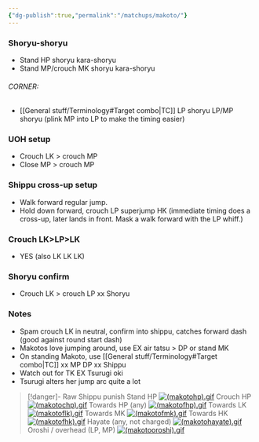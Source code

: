```yaml
---
{"dg-publish":true,"permalink":"/matchups/makoto/"}
---
```


### Shoryu-shoryu
- Stand HP shoryu kara-shoryu
- Stand MP/crouch MK shoryu kara-shoryu
###### CORNER:
- [[General stuff/Terminology#Target combo\|TC]] LP shoryu LP/MP shoryu (plink MP into LP to make the timing easier)
### UOH setup
- Crouch LK > crouch MP
- Close MP > crouch MP
### Shippu cross-up setup
- Walk forward regular jump. 
- Hold down forward, crouch LP superjump HK (immediate timing does a cross-up, later lands in front. Mask a walk forward with the LP whiff.) 
### Crouch LK>LP>LK
- YES (also LK LK LK)
### Shoryu confirm
- Crouch LK > crouch LP xx Shoryu
### Notes
- Spam crouch LK in neutral, confirm into shippu, catches forward dash (good against round start dash)
- Makotos love jumping around, use EX air tatsu > DP or stand MK
- On standing Makoto, use [[General stuff/Terminology#Target combo\|TC]] xx MP DP xx Shippu
- Watch out for TK EX Tsurugi oki
- Tsurugi alters her jump arc quite a lot

> [!danger]- Raw Shippu punish
> Stand HP
[![(makotohp).gif](https://wiki.supercombo.gg/images/6/6a/%28makotohp%29.gif)](https://wiki.supercombo.gg/w/File:(makotohp).gif)
> Crouch HP
[![(makotochp).gif](https://wiki.supercombo.gg/images/7/74/%28makotochp%29.gif)](https://wiki.supercombo.gg/w/File:(makotochp).gif)
> Towards HP (any)
[![(makotofhp).gif](https://wiki.supercombo.gg/images/7/7c/%28makotofhp%29.gif)](https://wiki.supercombo.gg/w/File:(makotofhp).gif)
> Towards LK
[![(makotoflk).gif](https://wiki.supercombo.gg/images/0/07/%28makotoflk%29.gif)](https://wiki.supercombo.gg/w/File:(makotoflk).gif)
> Towards MK
[![(makotofmk).gif](https://wiki.supercombo.gg/images/b/b8/%28makotofmk%29.gif)](https://wiki.supercombo.gg/w/File:(makotofmk).gif)
> Towards HK
[![(makotofhk).gif](https://wiki.supercombo.gg/images/d/d0/%28makotofhk%29.gif)](https://wiki.supercombo.gg/w/File:(makotofhk).gif)
> Hayate (any, not charged)
[![(makotohayate).gif](https://wiki.supercombo.gg/images/1/10/%28makotohayate%29.gif)](https://wiki.supercombo.gg/w/File:(makotohayate).gif)
> Oroshi / overhead (LP, MP)
[![(makotooroshi).gif](https://wiki.supercombo.gg/images/6/6e/%28makotooroshi%29.gif)](https://wiki.supercombo.gg/w/File:(makotooroshi).gif)